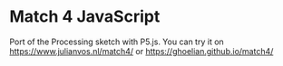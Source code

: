 # Match 4 JavaScript
Port of the Processing sketch with P5.js. You can try it on https://www.julianvos.nl/match4/ or https://ghoelian.github.io/match4/